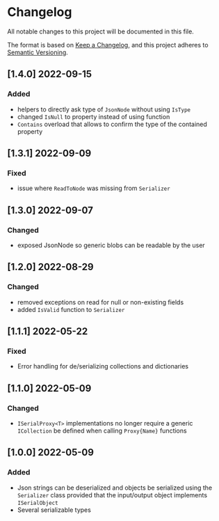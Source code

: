 # Changelog
All notable changes to this project will be documented in this file.

The format is based on [Keep a Changelog](https://keepachangelog.com/en/1.0.0/),
and this project adheres to [Semantic Versioning](https://semver.org/spec/v2.0.0.html).

## [1.4.0] 2022-09-15
### Added
- helpers to directly ask type of `JsonNode` without using `IsType`
- changed `IsNull` to property instead of using function
- `Contains` overload that allows to confirm the type of the contained property

## [1.3.1] 2022-09-09
### Fixed
- issue where `ReadToNode` was missing from `Serializer`

## [1.3.0] 2022-09-07
### Changed
- exposed JsonNode so generic blobs can be readable by the user

## [1.2.0] 2022-08-29
### Changed
- removed exceptions on read for null or non-existing fields
- added `IsValid` function to `Serializer`

## [1.1.1] 2022-05-22
### Fixed
- Error handling for de/serializing collections and dictionaries

## [1.1.0] 2022-05-09
### Changed
- `ISerialProxy<T>` implementations no longer require a generic `ICollection` be defined when calling `Proxy{Name}` functions 

## [1.0.0] 2022-05-09
### Added
- Json strings can be deserialized and objects be serialized using the `Serializer` class provided that the input/output object implements `ISerialObject`
- Several serializable types